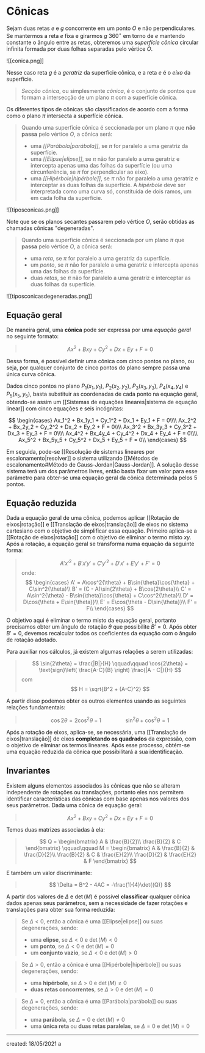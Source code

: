 # Cônicas
Sejam duas retas $e$ e $g$ concorrente em um ponto $O$ e não perpendiculares. Se mantermos a reta $e$ fixa e girarmos $g$ $360^{\circ}$ em torno de $e$ mantendo constante o ângulo entre as retas, obteremos uma *superfície cônica* circular infinita formada por duas folhas separadas pelo vértice $O$.

![[conica.png]]

Nesse caso reta $g$ é a *geratriz* da superfície cônica, e a reta $e$ é o *eixo* da superfície.

> *Secção cônica*, ou simplesmente *cônica*, é o conjunto de pontos que formam a intersecção de um plano $\pi$ com a superfície cônica.

Os diferentes tipos de cônicas são classificados de acordo com a forma como o plano $\pi$ intersecta a superfície cônica.

> Quando uma superfície cônica é seccionada por um plano $\pi$ que **não passa** pelo vértice $O$, a cônica será:
> - uma *[[Parábola|parábola]]*, se $\pi$ for paralelo a uma geratriz da superfície.
> - uma *[[Elipse|elipse]]*, se $\pi$ não for paralelo a uma geratriz e intercepta apenas uma das folhas da superfície (ou uma circunferência, se $\pi$ for perpendicular ao eixo).
> - uma *[[Hipérbole|hipérbole]]*, se $\pi$ não for paralelo a uma geratriz e interceptar as duas folhas da superfície. A *hipérbole* deve ser interpretada como uma curva só, constituída de dois ramos, um em cada folha da superfície.

![[tiposconicas.png]]

Note que se os planos secantes passarem pelo vértice $O$, serão obtidas as chamadas cônicas "degeneradas".

> Quando uma superfície cônica é seccionada por um plano $\pi$ que **passa** pelo vértice $O$, a cônica será:
> - uma *reta*, se $\pi$ for paralelo a uma geratriz da superfície.
> - um *ponto*, se $\pi$ não for paralelo a uma geratriz e intercepta apenas uma das folhas da superfície.
> - duas *retas*, se $\pi$ não for paralelo a uma geratriz e interceptar as duas folhas da superfície.

![[tiposconicasdegeneradas.png]]

## Equação geral
De maneira geral, uma **cônica** pode ser expressa por uma *equação geral* no seguinte formato:

>$$
  Ax^2 + Bxy + Cy^2 + Dx + Ey + F = 0
>$$

Dessa forma, é possível definir uma cônica com cinco pontos no plano, ou seja, por qualquer conjunto de cinco pontos do plano sempre passa uma única curva cônica.

Dados cinco pontos no plano $P_1(x_1, y_1)$, $P_2(x_2, y_2)$, $P_3(x_3, y_3)$, $P_4(x_4, y_4)$ e $P_5(x_5, y_5)$, basta substituir as coordenadas de cada ponto na equação geral, obtendo-se assim um [[Sistemas de equações lineares|sistema de equação linear]] com cinco equações e seis incógnitas:

$$
  \begin{cases}
    Ax_1^2 + Bx_1y_1 + Cy_1^2 + Dx_1 + Ey_1 + F = 0\\\\
    Ax_2^2 + Bx_2y_2 + Cy_2^2 + Dx_2 + Ey_2 + F = 0\\\\
    Ax_3^2 + Bx_3y_3 + Cy_3^2 + Dx_3 + Ey_3 + F = 0\\\\
    Ax_4^2 + Bx_4y_4 + Cy_4^2 + Dx_4 + Ey_4 + F = 0\\\\
    Ax_5^2 + Bx_5y_5 + Cy_5^2 + Dx_5 + Ey_5 + F = 0\\
  \end{cases}
$$

Em seguida, pode-se [[Resolução de sistemas lineares por escalonamento|resolver]] o sistema utilizando [[Métodos de escalonamento#Método de Gauss-Jordan|Gauss-Jordan]]. A solução desse sistema terá um dos parâmetros livres, então basta fixar um valor para esse parâmetro para obter-se uma equação geral da cônica determinada pelos 5 pontos.

## Equação reduzida
Dada a equação geral de uma cônica, podemos aplicar [[Rotação de eixos|rotação]] e [[Translação de eixos|translação]] de eixos no sistema cartesiano com o objetivo de simplificar essa equação.
Primeiro aplica-se a [[Rotação de eixos|rotação]] com o objetivo de eliminar o termo misto $xy$. Após a rotação, a equação geral se transforma numa equação da seguinte forma:

>$$
  A'x'^2 + B'x'y' + C'y'^2 + D'x' + E'y' + F' = 0
>$$
>onde:
>$$
\begin{cases}
  A' = A\cos^2{\theta} + B\sin{\theta}\cos{\theta} + C\sin^2{\theta}\\
  B' = (C - A)\sin{2\theta} + B\cos{2\theta}\\
  C' = A\sin^2{\theta} - B\sin{\theta}\cos{\theta} + C\cos^2{\theta}\\
  D' = D\cos{\theta + E\sin{\theta}}\\
  E' = E\cos{\theta - D\sin{\theta}}\\
  F' = F\\
\end{cases}
>$$

O objetivo aqui é eliminar o termo misto da equação geral, portanto precisamos obter um ângulo de rotação $\theta$ que possibilite $B' = 0$. Após obter $B' = 0$, devemos recalcular todos os coeficientes da equação com o ângulo de rotação adotado.

Para auxiliar nos cálculos, já existem algumas relações a serem utilizadas:
>$$
  \sin{2\theta} = \frac{|B|}{H} \qquad\qquad \cos{2\theta} = \text{sign}\left( \frac{A-C}{B} \right) \frac{|A - C|}{H}
>$$
>com
>$$
  H = \sqrt{B^2 + (A-C)^2}
>$$

A partir disso podemos obter os outros elementos usando as seguintes relações fundamentais:
>$$
  \cos{2\theta} = 2 \cos^2{\theta} - 1 \qquad\qquad \sin^2{\theta} + \cos^2{\theta} = 1
>$$

Após a rotação de eixos, aplica-se, se necessária, uma [[Translação de eixos|translação]] de eixos **completando os quadrados** da expressão, com o objetivo de eliminar os termos lineares. Após esse processo, obtém-se uma equação reduzida da cônica que possibilitará a sua identificação.

## Invariantes
Existem alguns elementos associados às cônicas que não se alteram independente de rotações ou translações, portanto eles nos permitem identificar características das cônicas com base apenas nos valores dos seus parâmetros.
Dada uma cônica de equação geral:

>$$
  Ax^2 + Bxy + Cy^2 + Dx + Ey + F = 0
>$$

Temos duas matrizes associadas à ela:

>$$
Q =
\begin{bmatrix}
  A & \frac{B}{2}\\
  \frac{B}{2} & C
\end{bmatrix}
\qquad\qquad
M =
\begin{bmatrix}
  A & \frac{B}{2} & \frac{D}{2}\\
  \frac{B}{2} & C & \frac{E}{2}\\
  \frac{D}{2} & \frac{E}{2} & F
\end{bmatrix}
>$$

E também um valor discriminante:
>$$
  \Delta = B^2 - 4AC = -\frac{1}{4}\det{(Q)}
>$$

A partir dos valores de $\Delta$ e $\det{(M)}$ é possível **classificar** qualquer cônica dados apenas seus parâmetros, sem a necessidade de fazer rotações e translações para obter sua forma reduzida:

> Se $\Delta < 0$, então a cônica é uma [[Elipse|elipse]] ou suas degenerações, sendo:
> - uma **elipse**, se $\Delta < 0$ e $\det{(M)} < 0$
> - um **ponto**, se $\Delta < 0$ e $\det{(M)} = 0$
> - um **conjunto vazio**, se $\Delta < 0$ e $\det{(M)} > 0$

> Se $\Delta > 0$, então a cônica é uma [[Hipérbole|hipérbole]] ou suas degenerações, sendo:
> - uma **hipérbole**, se $\Delta > 0$ e $\det{(M)} \neq 0$
> - **duas retas concorrentes**, se $\Delta > 0$ e $\det{(M)} = 0$

> Se $\Delta = 0$, então a cônica é uma [[Parábola|parábola]] ou suas degenerações, sendo:
> - uma **parábola**, se $\Delta = 0$ e $\det{(M)} \neq 0$
> - uma **única reta** ou **duas retas paralelas**, se $\Delta = 0$ e $\det{(M)} = 0$

---

created: 18/05/2021
a
